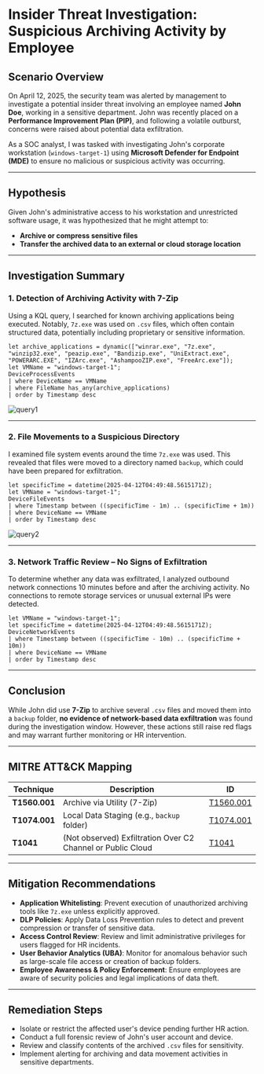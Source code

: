 # Insider Threat Investigation: Suspicious Archiving Activity by Employee

## Scenario Overview

On April 12, 2025, the security team was alerted by management to investigate a potential insider threat involving an employee named **John Doe**, working in a sensitive department. John was recently placed on a **Performance Improvement Plan (PIP)**, and following a volatile outburst, concerns were raised about potential data exfiltration.

As a SOC analyst, I was tasked with investigating John's corporate workstation (`windows-target-1`) using **Microsoft Defender for Endpoint (MDE)** to ensure no malicious or suspicious activity was occurring.

---

## Hypothesis

Given John's administrative access to his workstation and unrestricted software usage, it was hypothesized that he might attempt to:
- **Archive or compress sensitive files**
- **Transfer the archived data to an external or cloud storage location**

---

## Investigation Summary

### 1. Detection of Archiving Activity with 7-Zip

Using a KQL query, I searched for known archiving applications being executed. Notably, `7z.exe` was used on `.csv` files, which often contain structured data, potentially including proprietary or sensitive information.

```kql
let archive_applications = dynamic(["winrar.exe", "7z.exe", "winzip32.exe", "peazip.exe", "Bandizip.exe", "UniExtract.exe", "POWERARC.EXE", "IZArc.exe", "AshampooZIP.exe", "FreeArc.exe"]);
let VMName = "windows-target-1";
DeviceProcessEvents
| where DeviceName == VMName
| where FileName has_any(archive_applications)
| order by Timestamp desc
```

![query1](https://github.com/user-attachments/assets/e4e4ff82-5b4b-4e2c-9089-2a5716098d46)


---

### 2. File Movements to a Suspicious Directory

I examined file system events around the time `7z.exe` was used. This revealed that files were moved to a directory named `backup`, which could have been prepared for exfiltration.

```kql
let specificTime = datetime(2025-04-12T04:49:48.5615171Z);
let VMName = "windows-target-1";
DeviceFileEvents
| where Timestamp between ((specificTime - 1m) .. (specificTime + 1m))
| where DeviceName == VMName
| order by Timestamp desc
```

![query2](https://github.com/user-attachments/assets/e7844f3d-f73e-4041-b436-31ff2913e569)


---

### 3. Network Traffic Review – No Signs of Exfiltration

To determine whether any data was exfiltrated, I analyzed outbound network connections 10 minutes before and after the archiving activity. No connections to remote storage services or unusual external IPs were detected.

```kql
let VMName = "windows-target-1";
let specificTime = datetime(2025-04-12T04:49:48.5615171Z);
DeviceNetworkEvents
| where Timestamp between ((specificTime - 10m) .. (specificTime + 10m))
| where DeviceName == VMName
| order by Timestamp desc
```

---

## Conclusion

While John did use **7-Zip** to archive several `.csv` files and moved them into a `backup` folder, **no evidence of network-based data exfiltration** was found during the investigation window. However, these actions still raise red flags and may warrant further monitoring or HR intervention.

---

## MITRE ATT&CK Mapping

| Technique | Description | ID |
|----------|-------------|----|
| **T1560.001** | Archive via Utility (7-Zip) | [T1560.001](https://attack.mitre.org/techniques/T1560/001) |
| **T1074.001** | Local Data Staging (e.g., `backup` folder) | [T1074.001](https://attack.mitre.org/techniques/T1074/001) |
| **T1041** | (Not observed) Exfiltration Over C2 Channel or Public Cloud | [T1041](https://attack.mitre.org/techniques/T1041/) |

---

## Mitigation Recommendations

- **Application Whitelisting**: Prevent execution of unauthorized archiving tools like `7z.exe` unless explicitly approved.
- **DLP Policies**: Apply Data Loss Prevention rules to detect and prevent compression or transfer of sensitive data.
- **Access Control Review**: Review and limit administrative privileges for users flagged for HR incidents.
- **User Behavior Analytics (UBA)**: Monitor for anomalous behavior such as large-scale file access or creation of backup folders.
- **Employee Awareness & Policy Enforcement**: Ensure employees are aware of security policies and legal implications of data theft.

---

## Remediation Steps

- Isolate or restrict the affected user's device pending further HR action.
- Conduct a full forensic review of John's user account and device.
- Review and classify contents of the archived `.csv` files for sensitivity.
- Implement alerting for archiving and data movement activities in sensitive departments.
